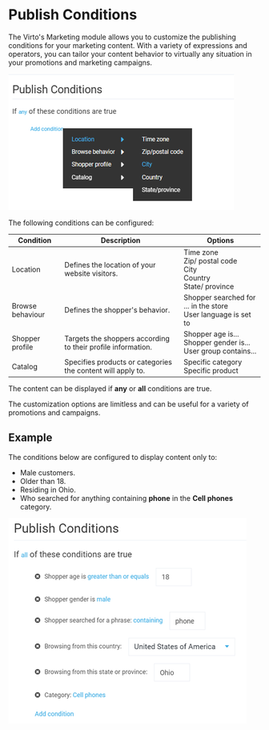 # Publish Conditions 

The Virto's Marketing module allows you to customize the publishing conditions for your marketing content. With a variety of expressions and operators, you can tailor your content behavior to virtually any situation in your promotions and marketing campaigns.

![publish conditions](media/publish-conditions-options.png)

The following conditions can be configured:

| Condition        	| Description                                                  	| Options                                                                 	|
|------------------	|--------------------------------------------------------------	|-------------------------------------------------------------------------	|
| Location         	| Defines the location of your website visitors.               	| Time zone<br> Zip/ postal code<br> City<br> Country<br> State/ province 	|
| Browse behaviour 	| Defines the shopper's behavior.                              	| Shopper searched for ... in the store<br> User language is set to       	|
| Shopper profile  	| Targets the shoppers according to their profile information. 	| Shopper age is...<br> Shopper gender is...<br> User group contains...   	|
| Catalog          	| Specifies products or categories the content will apply to.  	| Specific category<br> Specific product                                  	|

The content can be displayed if **any** or **all** conditions are true.

The customization options are limitless and can be useful for a variety of promotions and campaigns.

## Example

The conditions below are configured to display content only to:

* Male customers.
* Older than 18.
* Residing in Ohio.
* Who searched for anything containing **phone** in the **Cell phones** category.

![Condition configuration example](media/publish-conditions/condition-set-example.png)
 